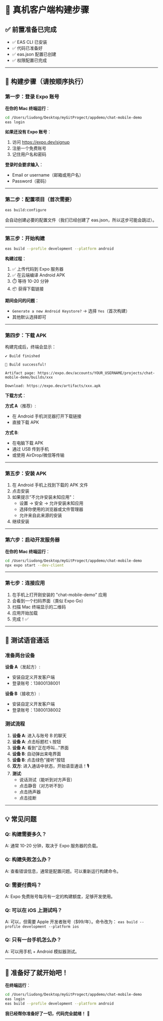 # 🔨 真机客户端构建步骤

## ✅ 前置准备已完成

- ✅ EAS CLI 已安装
- ✅ 代码已准备好
- ✅ eas.json 配置已创建
- ✅ 权限配置已完成

---

## 📝 构建步骤（请按顺序执行）

### 第一步：登录 Expo 账号

**在你的 Mac 终端运行**：

```bash
cd /Users/liudong/Desktop/myGitProgect/appdemo/chat-mobile-demo
eas login
```

**如果还没有 Expo 账号**：
1. 访问 https://expo.dev/signup
2. 注册一个免费账号
3. 记住用户名和密码

**登录时会要求输入**：
- Email or username（邮箱或用户名）
- Password（密码）

---

### 第二步：配置项目（首次需要）

```bash
eas build:configure
```

会自动创建必要的配置文件（我们已经创建了 eas.json，所以这步可能会跳过）。

---

### 第三步：开始构建

```bash
eas build --profile development --platform android
```

**构建过程**：
1. ✅ 上传代码到 Expo 服务器
2. ✅ 在云端编译 Android APK
3. ⏱️ 等待 10-20 分钟
4. 📦 获得下载链接

**期间会问的问题**：
- `Generate a new Android Keystore?` → 选择 `Yes`（首次构建）
- 其他默认选择即可

---

### 第四步：下载 APK

构建完成后，终端会显示：

```
✔ Build finished

🎉 Build successful!

Artifact page: https://expo.dev/accounts/YOUR_USERNAME/projects/chat-mobile-demo/builds/xxx

Download: https://expo.dev/artifacts/xxx.apk
```

**下载方式**：

**方式 A**（推荐）:
- 在 Android 手机浏览器打开下载链接
- 直接下载 APK

**方式 B**:
- 在电脑下载 APK
- 通过 USB 传到手机
- 或使用 AirDrop/微信等传输

---

### 第五步：安装 APK

1. 在 Android 手机上找到下载的 APK 文件
2. 点击安装
3. 如果提示"不允许安装未知应用"：
   - 设置 → 安全 → 允许安装未知应用
   - 选择你使用的浏览器或文件管理器
   - 允许来自此来源的安装
4. 继续安装

---

### 第六步：启动开发服务器

**在你的 Mac 终端运行**：

```bash
cd /Users/liudong/Desktop/myGitProgect/appdemo/chat-mobile-demo
npx expo start --dev-client
```

---

### 第七步：连接应用

1. 在手机上打开刚安装的 "chat-mobile-demo" 应用
2. 会看到一个扫码界面（类似 Expo Go）
3. 扫描 Mac 终端显示的二维码
4. 应用开始加载
5. 完成！✅

---

## 🧪 测试语音通话

### 准备两台设备

**设备 A**（发起方）:
- 安装自定义开发客户端
- 登录账号：13800138001

**设备 B**（接收方）:
- 安装自定义开发客户端
- 登录账号：13800138002

### 测试流程

1. **设备 A**: 进入与账号 B 的聊天
2. **设备 A**: 点击标题栏 📞 按钮
3. **设备 A**: 看到"正在呼叫..."界面
4. **设备 B**: 自动弹出来电界面
5. **设备 B**: 点击绿色"接听"按钮
6. **双方**: 进入通话中状态，开始语音通话！🎙️
7. **测试**: 
   - 说话测试（能听到对方声音）
   - 点击静音（对方听不到）
   - 点击扬声器
   - 点击挂断

---

## 💡 常见问题

### Q: 构建需要多久？
A: 通常 10-20 分钟，取决于 Expo 服务器的负载。

### Q: 构建失败怎么办？
A: 查看错误信息，通常是配置问题。可以重新运行构建命令。

### Q: 需要付费吗？
A: Expo 免费账号每月有一定的构建额度，足够开发使用。

### Q: 可以在 iOS 上测试吗？
A: 可以，但需要 Apple 开发者账号（$99/年）。命令改为：
   `eas build --profile development --platform ios`

### Q: 只有一台手机怎么办？
A: 可以用手机 + Android 模拟器测试。

---

## 🎯 准备好了就开始吧！

**在终端运行**：

```bash
cd /Users/liudong/Desktop/myGitProgect/appdemo/chat-mobile-demo
eas login
eas build --profile development --platform android
```

**我已经帮你准备好了一切，代码完全就绪！** 🚀

